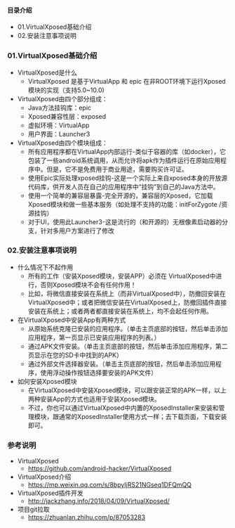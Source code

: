 #### 目录介绍
- 01.VirtualXposed基础介绍
- 02.安装注意事项说明




### 01.VirtualXposed基础介绍
- VirtualXposed是什么
    - VirtualXposed 是基于VirtualApp 和 epic 在非ROOT环境下运行Xposed模块的实现（支持5.0~10.0)
- VirtualXposed由四个部分组成：
    - Java方法挂钩库：epic
    - Xposed兼容性层：exposed
    - 虚拟环境：VirtualApp
    - 用户界面：Launcher3
- VirtualXposed由四个模块组成：
    - 所有应用程序都在VirtualApp内部运行-类似于容器的库（如docker），它包装了一些android系统调用，从而允许将apk作为插件运行在原始应用程序中。但是，它不是免费用于商业用途，需要购买许可证。
    - 使用Epic实际处理xposed挂钩-这是一个实际上来自xposed本身的开放源代码库，供开发人员在自己的应用程序中“挂钩”到自己的Java方法中。
    - 使用一个简单的兼容层暴露-完全开源的，兼容层的Xposed，它加载Xposed模块和做一些基本服务（如处理不支持的功能：initForZygote /资源挂钩）
    - 对于UI，使用此Launcher3-这是流行的（和开源的）无根像素启动器的分支，针对多用户方案进行了修改




### 02.安装注意事项说明
- 什么情况下不起作用
    - 所有的工作（安装Xposed模块，安装APP）必须在 VirtualXposed中进行，否则Xposed模块不会有任何作用！
    - 比如，将微信直接安装在系统上（而非VirtualXposed中），防撤回安装在VirtualXposed中；或者把微信安装在VirtualXposed上，防撤回插件直接安装在系统上；或者两者都直接安装在系统上，均不会起任何作用。
- 在VirtualXposed中安装App有两种方式
    - 从原始系统克隆已安装的应用程序。（单击主页底部的按钮，然后单击添加应用程序，第一页显示已安装应用程序的列表。）
    - 通过APK文件安装。（单击主页底部的按钮，然后单击添加应用程序，第二页显示在您的SD卡中找到的APK）
    - 通过外部文件选择器安装。（单击主页底部的按钮，然后单击添加应用程序，使用浮动操作按钮选择要安装的APK文件）
- 如何安装Xposed模块
    - 在VirtualXposed中安装Xposed模块，可以跟安装正常的APK一样，以上两种安装App的方式也适用于安装Xposed模块。
    - 不过，你也可以通过VirtualXposed中内置的XposedInstaller来安装和管理模块，跟通常的XposedInstaller使用方式一样；去下载页面，下载安装即可。






### 参考说明
- VirtualXposed
    - https://github.com/android-hacker/VirtualXposed
- VirtualXposed介绍
    - https://mp.weixin.qq.com/s/8bpyIjRS21NGseq1DFQmQQ
- VirtualXposed插件开发
    - http://jackzhang.info/2018/04/09/VirtualXposed/
- 项目git拉取
    - https://zhuanlan.zhihu.com/p/87053283










